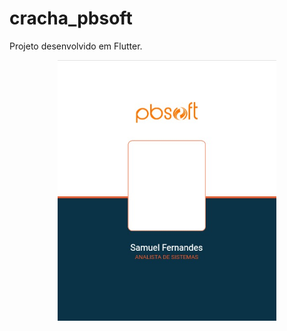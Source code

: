 # cracha_pbsoft

Projeto desenvolvido em Flutter.

<p align="center">
  <img src=https://github.com/samuelfer/cracha_pbsoft/blob/master/cracha.jpeg" width="350" title="cracha">
</p>
